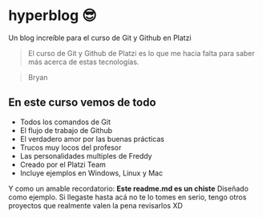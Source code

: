 # hyperblog 😎
Un blog increíble para el curso de Git y Github en Platzi
>El curso de Git y Github de Platzi es lo que me hacia falta para saber más acerca de estas tecnologías.

> Bryan

## En este curso vemos de todo
* Todos los comandos de Git
* El flujo de trabajo de Github 
* El verdadero amor por las buenas prácticas
* Trucos muy locos del profesor
* Las personalidades multiples de Freddy
* Creado por el Platzi Team
* Incluye ejemplos en Windows, Linux y Mac

Y como un amable recordatorio: **Este readme.md es un chiste** Diseñado como ejemplo. Si llegaste hasta acá no te lo tomes en serio, tengo otros proyectos que realmente valen la pena revisarlos XD
